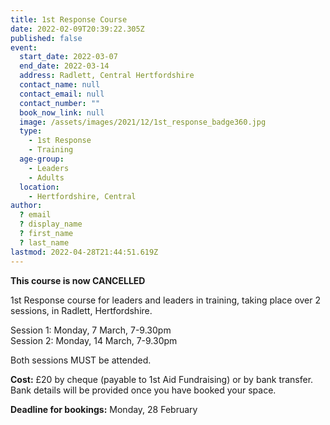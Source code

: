 ```yaml
---
title: 1st Response Course
date: 2022-02-09T20:39:22.305Z
published: false
event:
  start_date: 2022-03-07
  end_date: 2022-03-14
  address: Radlett, Central Hertfordshire
  contact_name: null
  contact_email: null
  contact_number: ""
  book_now_link: null
  image: /assets/images/2021/12/1st_response_badge360.jpg
  type:
    - 1st Response
    - Training
  age-group:
    - Leaders
    - Adults
  location:
    - Hertfordshire, Central
author:
  ? email
  ? display_name
  ? first_name
  ? last_name
lastmod: 2022-04-28T21:44:51.619Z
---
```


**This course is now CANCELLED**

1st Response course for leaders and leaders in training, taking place over 2 sessions, in Radlett, Hertfordshire.

Session 1: Monday, 7 March, 7-9.30pm  
Session 2: Monday, 14 March, 7-9.30pm

Both sessions MUST be attended.

**Cost:** £20 by cheque (payable to 1st Aid Fundraising) or by bank transfer. Bank details will be provided once you have booked your space.



**Deadline for bookings:** Monday, 28 February
